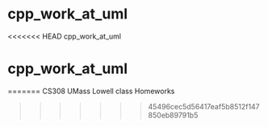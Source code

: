 # cpp_work_at_uml
<<<<<<< HEAD
cpp_work_at_uml
# cpp_work_at_uml
=======
CS308 UMass Lowell class Homeworks
>>>>>>> 45496cec5d56417eaf5b8512f147850eb89791b5
